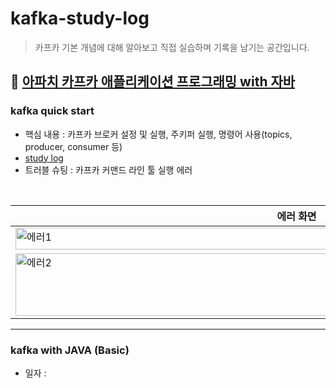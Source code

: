 # kafka-study-log

> 카프카 기본 개념에 대해 알아보고 직접 실습하며 기록을 남기는 공간입니다.

## 📌 [아파치 카프카 애플리케이션 프로그래밍 with 자바](https://product.kyobobook.co.kr/detail/S000001842177)

### kafka quick start
- 핵심 내용 : 카프카 브로커 설정 및 실행, 주키퍼 실행, 명령어 사용(topics, producer, consumer 등)
- [study log](https://obtainable-poppyseed-72e.notion.site/2-57ed435bbf414a609628c45c89bd4227?pvs=4)
- 트러블 슈팅 : 카프카 커맨드 라인 툴 실행 에러
<br>

|에러 화면|
|---|
|<img src="https://github.com/hiki-developer/kimgun95_kafka_project/assets/54833128/7d682e42-6f50-408e-b468-2c88982286a4" alt="에러1" width="750" height="35">|
|<img src="https://github.com/hiki-developer/kimgun95_kafka_project/assets/54833128/92c39893-0446-46e4-adee-6ea54ff022b9" alt="에러2" width="900" height="100">|

---
### kafka with JAVA (Basic)
- 일자 : 

